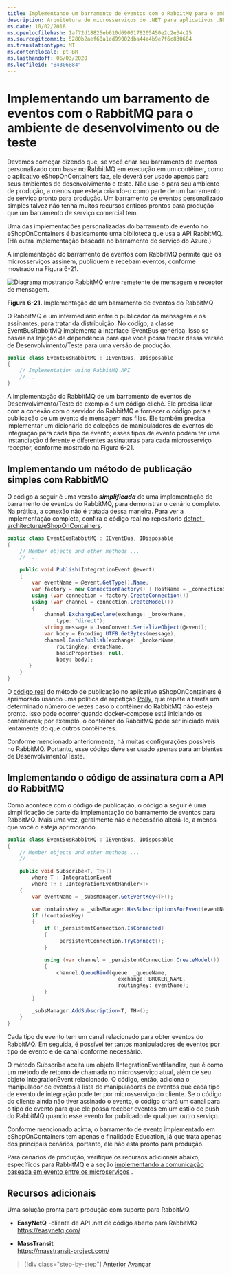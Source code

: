 ```yaml
---
title: Implementando um barramento de eventos com o RabbitMQ para o ambiente de desenvolvimento ou de teste
description: Arquitetura de microsserviços do .NET para aplicativos .NET em contêineres | Use o RabbitMQ para implementar mensagens de barramento de eventos para eventos de integração para os ambientes de desenvolvimento ou de teste.
ms.date: 10/02/2018
ms.openlocfilehash: 1af72d18825eb610d6900178205450e2c2e34c25
ms.sourcegitcommit: 5280b2aef60a1ed99002dba44e4b9e7f6c830604
ms.translationtype: MT
ms.contentlocale: pt-BR
ms.lasthandoff: 06/03/2020
ms.locfileid: "84306884"
---
```

# <a name="implementing-an-event-bus-with-rabbitmq-for-the-development-or-test-environment"></a>Implementando um barramento de eventos com o RabbitMQ para o ambiente de desenvolvimento ou de teste

Devemos começar dizendo que, se você criar seu barramento de eventos personalizado com base no RabbitMQ em execução em um contêiner, como o aplicativo eShopOnContainers faz, ele deverá ser usado apenas para seus ambientes de desenvolvimento e teste. Não use-o para seu ambiente de produção, a menos que esteja criando-o como parte de um barramento de serviço pronto para produção. Um barramento de eventos personalizado simples talvez não tenha muitos recursos críticos prontos para produção que um barramento de serviço comercial tem.

Uma das implementações personalizadas do barramento de evento no eShopOnContainers é basicamente uma biblioteca que usa a API RabbitMQ. (Há outra implementação baseada no barramento de serviço do Azure.)

A implementação do barramento de eventos com RabbitMQ permite que os microsserviços assinem, publiquem e recebam eventos, conforme mostrado na Figura 6-21.

![Diagrama mostrando RabbitMQ entre remetente de mensagem e receptor de mensagem.](./media/rabbitmq-event-bus-development-test-environment/rabbitmq-implementation.png)

**Figura 6-21.** Implementação de um barramento de eventos do RabbitMQ

O RabbitMQ é um intermediário entre o publicador da mensagem e os assinantes, para tratar da distribuição. No código, a classe EventBusRabbitMQ implementa a interface IEventBus genérica. Isso se baseia na Injeção de dependência para que você possa trocar dessa versão de Desenvolvimento/Teste para uma versão de produção.

```csharp
public class EventBusRabbitMQ : IEventBus, IDisposable
{
    // Implementation using RabbitMQ API
    //...
}
```

A implementação do RabbitMQ de um barramento de eventos de Desenvolvimento/Teste de exemplo é um código clichê. Ele precisa lidar com a conexão com o servidor do RabbitMQ e fornecer o código para a publicação de um evento de mensagem nas filas. Ele também precisa implementar um dicionário de coleções de manipuladores de eventos de integração para cada tipo de evento; esses tipos de evento podem ter uma instanciação diferente e diferentes assinaturas para cada microsserviço receptor, conforme mostrado na Figura 6-21.

## <a name="implementing-a-simple-publish-method-with-rabbitmq"></a>Implementando um método de publicação simples com RabbitMQ

O código a seguir é uma versão ***simplificada*** de uma implementação de barramento de eventos do RabbitMQ, para demonstrar o cenário completo. Na prática, a conexão não é tratada dessa maneira. Para ver a implementação completa, confira o código real no repositório [dotnet-architecture/eShopOnContainers](https://github.com/dotnet-architecture/eShopOnContainers/blob/master/src/BuildingBlocks/EventBus/EventBusRabbitMQ/EventBusRabbitMQ.cs).

```csharp
public class EventBusRabbitMQ : IEventBus, IDisposable
{
    // Member objects and other methods ...
    // ...

    public void Publish(IntegrationEvent @event)
    {
        var eventName = @event.GetType().Name;
        var factory = new ConnectionFactory() { HostName = _connectionString };
        using (var connection = factory.CreateConnection())
        using (var channel = connection.CreateModel())
        {
            channel.ExchangeDeclare(exchange: _brokerName,
                type: "direct");
            string message = JsonConvert.SerializeObject(@event);
            var body = Encoding.UTF8.GetBytes(message);
            channel.BasicPublish(exchange: _brokerName,
                routingKey: eventName,
                basicProperties: null,
                body: body);
       }
    }
}
```

O [código real](https://github.com/dotnet-architecture/eShopOnContainers/blob/master/src/BuildingBlocks/EventBus/EventBusRabbitMQ/EventBusRabbitMQ.cs) do método de publicação no aplicativo eShopOnContainers é aprimorado usando uma política de repetição [Polly](https://github.com/App-vNext/Polly), que repete a tarefa um determinado número de vezes caso o contêiner do RabbitMQ não esteja pronto. Isso pode ocorrer quando docker-compose está iniciando os contêineres; por exemplo, o contêiner do RabbitMQ pode ser iniciado mais lentamente do que outros contêineres.

Conforme mencionado anteriormente, há muitas configurações possíveis no RabbitMQ. Portanto, esse código deve ser usado apenas para ambientes de Desenvolvimento/Teste.

## <a name="implementing-the-subscription-code-with-the-rabbitmq-api"></a>Implementando o código de assinatura com a API do RabbitMQ

Como acontece com o código de publicação, o código a seguir é uma simplificação de parte da implementação do barramento de eventos para RabbitMQ. Mais uma vez, geralmente não é necessário alterá-lo, a menos que você o esteja aprimorando.

```csharp
public class EventBusRabbitMQ : IEventBus, IDisposable
{
    // Member objects and other methods ...
    // ...

    public void Subscribe<T, TH>()
        where T : IntegrationEvent
        where TH : IIntegrationEventHandler<T>
    {
        var eventName = _subsManager.GetEventKey<T>();

        var containsKey = _subsManager.HasSubscriptionsForEvent(eventName);
        if (!containsKey)
        {
            if (!_persistentConnection.IsConnected)
            {
                _persistentConnection.TryConnect();
            }

            using (var channel = _persistentConnection.CreateModel())
            {
                channel.QueueBind(queue: _queueName,
                                    exchange: BROKER_NAME,
                                    routingKey: eventName);
            }
        }

        _subsManager.AddSubscription<T, TH>();
    }
}
```

Cada tipo de evento tem um canal relacionado para obter eventos do RabbitMQ. Em seguida, é possível ter tantos manipuladores de eventos por tipo de evento e de canal conforme necessário.

O método Subscribe aceita um objeto IIntegrationEventHandler, que é como um método de retorno de chamada no microsserviço atual, além de seu objeto IntegrationEvent relacionado. O código, então, adiciona o manipulador de eventos à lista de manipuladores de eventos que cada tipo de evento de integração pode ter por microsserviço do cliente. Se o código do cliente ainda não tiver assinado o evento, o código criará um canal para o tipo de evento para que ele possa receber eventos em um estilo de push do RabbitMQ quando esse evento for publicado de qualquer outro serviço.

Conforme mencionado acima, o barramento de evento implementado em eShopOnContainers tem apenas e finalidade Education, já que trata apenas dos principais cenários, portanto, ele não está pronto para produção.

Para cenários de produção, verifique os recursos adicionais abaixo, específicos para RabbitMQ e a seção [implementando a comunicação baseada em evento entre os microserviços](./integration-event-based-microservice-communications.md#additional-resources) .

## <a name="additional-resources"></a>Recursos adicionais

Uma solução pronta para produção com suporte para RabbitMQ.

- **EasyNetQ** -cliente de API .net de código aberto para RabbitMQ \
  <https://easynetq.com/>

- **MassTransit** \
  <https://masstransit-project.com/>
  
> [!div class="step-by-step"]
> [Anterior](integration-event-based-microservice-communications.md) 
>  [Avançar](subscribe-events.md)
